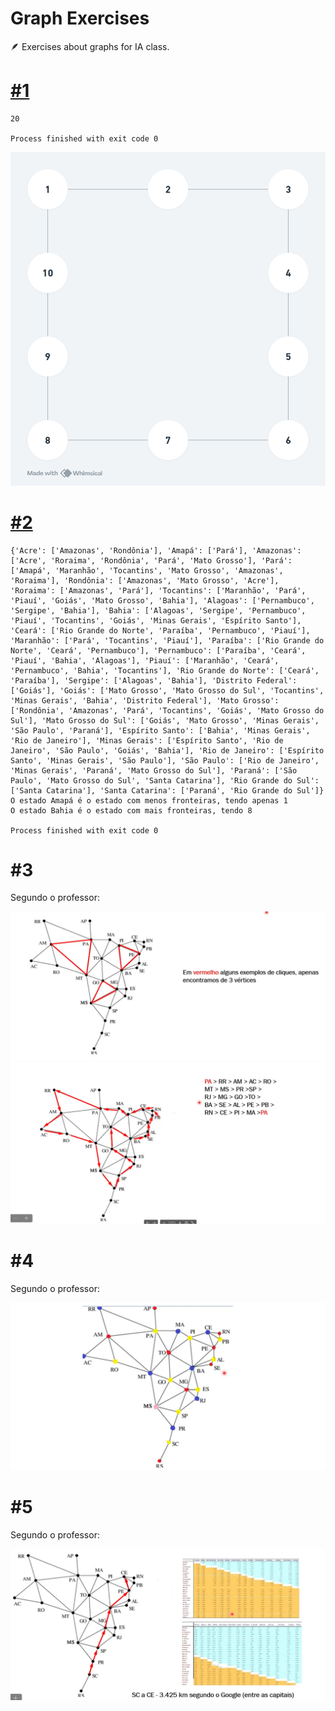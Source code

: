 # Graph Exercises
🪶 Exercises about graphs for IA class.

# [#1](src/_1.py)

```
20

Process finished with exit code 0
```

![teoria_dos_grafos.png](.github/teoria_dos_grafos.png)

# [#2](src/_2.py)

```
{'Acre': ['Amazonas', 'Rondônia'], 'Amapá': ['Pará'], 'Amazonas': ['Acre', 'Roraima', 'Rondônia', 'Pará', 'Mato Grosso'], 'Pará': ['Amapá', 'Maranhão', 'Tocantins', 'Mato Grosso', 'Amazonas', 'Roraima'], 'Rondônia': ['Amazonas', 'Mato Grosso', 'Acre'], 'Roraima': ['Amazonas', 'Pará'], 'Tocantins': ['Maranhão', 'Pará', 'Piauí', 'Goiás', 'Mato Grosso', 'Bahia'], 'Alagoas': ['Pernambuco', 'Sergipe', 'Bahia'], 'Bahia': ['Alagoas', 'Sergipe', 'Pernambuco', 'Piauí', 'Tocantins', 'Goiás', 'Minas Gerais', 'Espírito Santo'], 'Ceará': ['Rio Grande do Norte', 'Paraíba', 'Pernambuco', 'Piauí'], 'Maranhão': ['Pará', 'Tocantins', 'Piauí'], 'Paraíba': ['Rio Grande do Norte', 'Ceará', 'Pernambuco'], 'Pernambuco': ['Paraíba', 'Ceará', 'Piauí', 'Bahia', 'Alagoas'], 'Piauí': ['Maranhão', 'Ceará', 'Pernambuco', 'Bahia', 'Tocantins'], 'Rio Grande do Norte': ['Ceará', 'Paraíba'], 'Sergipe': ['Alagoas', 'Bahia'], 'Distrito Federal': ['Goiás'], 'Goiás': ['Mato Grosso', 'Mato Grosso do Sul', 'Tocantins', 'Minas Gerais', 'Bahia', 'Distrito Federal'], 'Mato Grosso': ['Rondônia', 'Amazonas', 'Pará', 'Tocantins', 'Goiás', 'Mato Grosso do Sul'], 'Mato Grosso do Sul': ['Goiás', 'Mato Grosso', 'Minas Gerais', 'São Paulo', 'Paraná'], 'Espírito Santo': ['Bahia', 'Minas Gerais', 'Rio de Janeiro'], 'Minas Gerais': ['Espírito Santo', 'Rio de Janeiro', 'São Paulo', 'Goiás', 'Bahia'], 'Rio de Janeiro': ['Espírito Santo', 'Minas Gerais', 'São Paulo'], 'São Paulo': ['Rio de Janeiro', 'Minas Gerais', 'Paraná', 'Mato Grosso do Sul'], 'Paraná': ['São Paulo', 'Mato Grosso do Sul', 'Santa Catarina'], 'Rio Grande do Sul': ['Santa Catarina'], 'Santa Catarina': ['Paraná', 'Rio Grande do Sul']}
O estado Amapá é o estado com menos fronteiras, tendo apenas 1
O estado Bahia é o estado com mais fronteiras, tendo 8

Process finished with exit code 0
```

# #3

Segundo o professor:

![_3.png](.github/_3.png)
![_3-2.png](.github/_3-2.png)

# #4

Segundo o professor:

![_4.png](.github/_4.png)

# #5

Segundo o professor:

![_5.png](.github/_5.png)
